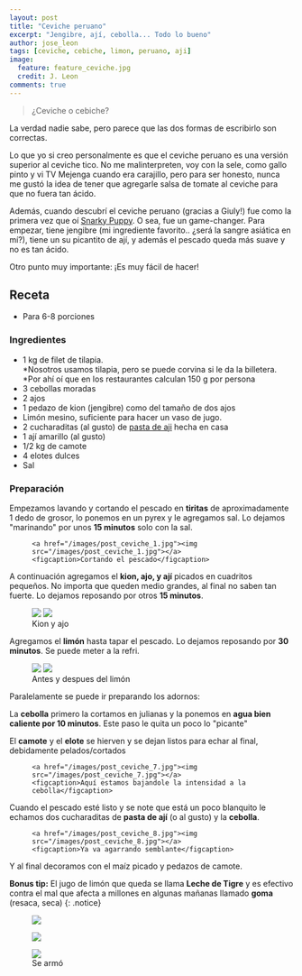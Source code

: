 ```yaml
---
layout: post
title: "Ceviche peruano"
excerpt: "Jengibre, ají, cebolla... Todo lo bueno"
author: jose_leon
tags: [ceviche, cebiche, limon, peruano, aji]
image:
  feature: feature_ceviche.jpg
  credit: J. Leon
comments: true
---
```

> ¿Ceviche o cebiche?

La verdad nadie sabe, pero parece que las dos formas de escribirlo son correctas. 

Lo que yo si creo personalmente es que el ceviche peruano es una versión superior al ceviche tico. No me malinterpreten, voy con la sele, como gallo pinto y vi TV Mejenga cuando era carajillo, pero para ser honesto, nunca me gustó la idea de tener que agregarle salsa de tomate al ceviche para que no fuera tan ácido.

Además, cuando descubrí el ceviche peruano (gracias a Giuly!) fue como la primera vez que oí <a href="https://www.youtube.com/watch?v=8pYHLfKqHL4" target="_blank">Snarky Puppy</a>. O sea, fue un game-changer. Para empezar, tiene jengibre (mi ingrediente favorito.. ¿será la sangre asiática en mí?), tiene un su picantito de ají, y además el pescado queda más suave y no es tan ácido.

Otro punto muy importante: ¡Es muy fácil de hacer!

## Receta

* Para 6-8 porciones


### Ingredientes

* 1 kg de filet de tilapia. <br>
\*Nosotros usamos tilapia, pero se puede corvina si le da la billetera. <br> 
\*Por ahí oí que en los restaurantes calculan 150 g por persona
* 3 cebollas moradas
* 2 ajos
* 1 pedazo de kion (jengibre) como del tamaño de dos ajos
* Limón mesino, suficiente para hacer un vaso de jugo.
* 2 cucharaditas (al gusto) de [pasta de aji](/pasta-de-aji) hecha en casa
* 1 ají amarillo (al gusto)
* 1/2 kg de camote
* 4 elotes dulces
* Sal

### Preparación


Empezamos lavando y cortando el pescado en **tiritas** de aproximadamente 1 dedo de grosor, lo ponemos en un pyrex y le agregamos sal. Lo dejamos "marinando" por unos **15 minutos** solo con la sal.

<figure>
    
    <a href="/images/post_ceviche_1.jpg"><img src="/images/post_ceviche_1.jpg"></a>
    <figcaption>Cortando el pescado</figcaption>
</figure>

A continuación agregamos el **kion, ajo, y ají** picados en cuadritos pequeños. No importa que queden medio grandes, al final no saben tan fuerte. Lo dejamos reposando por otros **15 minutos**.

<figure class="half">
    <a href="/images/post_ceviche_3.jpg"><img src="/images/post_ceviche_3.jpg"></a>
    <a href="/images/post_ceviche_4.jpg"><img src="/images/post_ceviche_4.jpg"></a>
    <figcaption>Kion y ajo</figcaption>
</figure>

Agregamos el **limón** hasta tapar el pescado. Lo dejamos reposando por **30 minutos**. Se puede meter a la refri.

<figure class="half">
    <a href="/images/post_ceviche_5.jpg"><img src="/images/post_ceviche_5.jpg"></a>
    <a href="/images/post_ceviche_6.jpg"><img src="/images/post_ceviche_6.jpg"></a>
    <figcaption>Antes y despues del limón</figcaption>
</figure>

Paralelamente se puede ir preparando los adornos:

La **cebolla** primero la cortamos en julianas y la ponemos en **agua bien caliente por 10 minutos**. Este paso le quita un poco lo "picante"

El **camote** y el **elote** se hierven y se dejan listos para echar al final, debidamente pelados/cortados

<figure>
    
    <a href="/images/post_ceviche_7.jpg"><img src="/images/post_ceviche_7.jpg"></a>
    <figcaption>Aquí estamos bajandole la intensidad a la cebolla</figcaption>
</figure>

Cuando el pescado esté listo y se note que está un poco blanquito le echamos dos cucharaditas de **pasta de ají** (o al gusto) y la **cebolla**. 

<figure>
    
    <a href="/images/post_ceviche_8.jpg"><img src="/images/post_ceviche_8.jpg"></a>
    <figcaption>Ya va agarrando semblante</figcaption>
</figure>

Y al final decoramos con el maíz picado y pedazos de camote.

**Bonus tip:** El jugo de limón que queda se llama **Leche de Tigre** y es efectivo contra el mal que afecta a millones en algunas mañanas llamado **goma** (resaca, seca)
{: .notice}

<figure>
    <a href="/images/post_ceviche_12.jpg"><img src="/images/post_ceviche_12.jpg"></a>    
</figure>

<figure>
    <a href="/images/post_ceviche_9.jpg"><img src="/images/post_ceviche_9.jpg"></a>   
</figure>

<figure>
    <a href="/images/post_ceviche_10.jpg"><img src="/images/post_ceviche_10.jpg"></a>
    <figcaption>Se armó</figcaption>
</figure>





